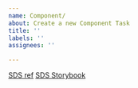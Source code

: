 ```yaml
---
name: Component/
about: Create a new Component Task
title: ''
labels: ''
assignees: ''

---
```


[SDS ref](link)
[SDS Storybook](link)
